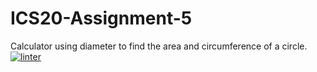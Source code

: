 # ICS20-Assignment-5
Calculator using diameter to find the area and circumference of a circle.
[![linter](https://github.com/Nash-Villarta/ICS20-Assignment-5/workflows/linter/badge.svg)](https://github.com/marketplace/actions/super-linter)
